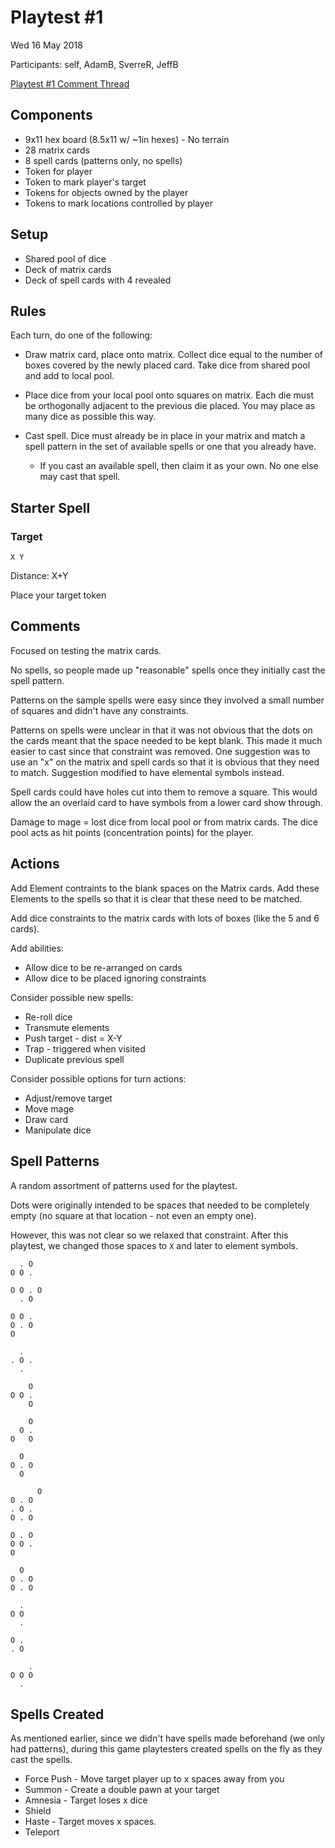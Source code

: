 # Playtest #1

Wed 16 May 2018

Participants: self, AdamB, SverreR, JeffB

[Playtest #1 Comment Thread](https://github.com/garykac/woven/issues/1)

## Components

* 9x11 hex board (8.5x11 w/ ~1in hexes) - No terrain
* 28 matrix cards
* 8 spell cards (patterns only, no spells)
* Token for player
* Token to mark player's target
* Tokens for objects owned by the player
* Tokens to mark locations controlled by player

## Setup

* Shared pool of dice
* Deck of matrix cards
* Deck of spell cards with 4 revealed

## Rules

Each turn, do one of the following:

* Draw matrix card, place onto matrix.
Collect dice equal to the number of boxes covered by the newly placed card. Take dice from shared pool and add to local pool.

* Place dice from your local pool onto squares on matrix. Each die must be orthogonally adjacent to
the previous die placed. You may place as many dice as possible this way.

* Cast spell. Dice must already be in place in your matrix and match a spell pattern in the set
of available spells or one that you already have.

	* If you cast an available spell, then claim it
	as your own. No one else may cast that spell.

## Starter Spell

### Target
```
X Y
```
Distance: X+Y

Place your target token

## Comments

Focused on testing the matrix cards.

No spells, so people made up "reasonable" spells once they initially cast the
spell pattern.

Patterns on the sample spells were easy since they involved a small number of squares
and didn't have any constraints.

Patterns on spells were unclear in that it was not obvious that the dots on the cards meant that the space needed to be kept blank. This made it much easier to cast since that constraint was removed. One suggestion was to use an "x" on the matrix and spell cards so that it is obvious that they need to match. Suggestion modified to have elemental symbols instead.

Spell cards could have holes cut into them to remove a square. This would allow the an overlaid card to have symbols from a lower card show through.

Damage to mage = lost dice from local pool or from matrix cards. The dice pool acts as hit points (concentration points) for the player.

## Actions

Add Element contraints to the blank spaces on the Matrix cards. Add these Elements
to the spells so that it is clear that these need to be matched.

Add dice constraints to the matrix cards with lots of boxes (like the 5 and 6 cards).

Add abilities:

* Allow dice to be re-arranged on cards
* Allow dice to be placed ignoring constraints

Consider possible new spells:

* Re-roll dice
* Transmute elements
* Push target - dist = X-Y
* Trap - triggered when visited
* Duplicate previous spell

Consider possible options for turn actions:

* Adjust/remove target
* Move mage
* Draw card
* Manipulate dice

## Spell Patterns

A random assortment of patterns used for the playtest.

Dots were originally intended to be spaces that needed
to be completely empty (no square at that location - 
not even an empty one).

However, this was not clear so we relaxed that constraint. After this playtest, we changed those spaces to `X` and later to element symbols.

```
  . O
O O .
```

```
O O . O
  . O
```

```
O O .
O . O
O
```

```
  .
. O .
  .
```

```
    O
O O .
    O
```

```
    O
  O .
O   O
```

```
  O
O . O
  O
```

```
      O
O . O
. O .
O . O
```

```
O . O
O O .
O
```

```
  O
O . O
O . O
```

```
  .
O O
  .
```

```
O .
. O
```

```
    .
O O O
  .
```

## Spells Created

As mentioned earlier, since we didn't have spells made beforehand (we only had patterns), during this game playtesters created spells on the fly as they cast the spells.

* Force Push - Move target player up to x spaces away from you
* Summon - Create a double pawn at your target
* Amnesia - Target loses x dice
* Shield
* Haste - Target moves x spaces.
* Teleport
